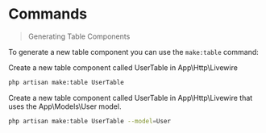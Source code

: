 # Commands
> Generating Table Components

To generate a new table component you can use the `make:table` command:

Create a new table component called UserTable in App\Http\Livewire
```bash
php artisan make:table UserTable
```

Create a new table component called UserTable in App\Http\Livewire that uses the App\Models\User model.
```bash
php artisan make:table UserTable --model=User
```
